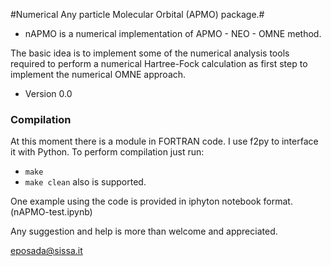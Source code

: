 #Numerical Any particle Molecular Orbital (APMO) package.#

* nAPMO is a numerical implementation of APMO - NEO - OMNE method.

The basic idea is to implement some of the numerical analysis tools required to perform a  numerical Hartree-Fock calculation as first step to implement the numerical OMNE approach.

* Version 0.0

### Compilation ###

At this moment there is a module in FORTRAN code. I use f2py to interface it with Python. To perform compilation just run:

* ``make``
* ``make clean`` also is supported.

One example using the code is provided in iphyton notebook format. (nAPMO-test.ipynb)

Any suggestion and help is more than welcome and appreciated. 

eposada@sissa.it